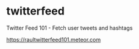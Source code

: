 twitterfeed
===========

Twitter Feed 101 - Fetch user tweets and hashtags


https://raultwitterfeed101.meteor.com

